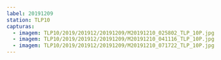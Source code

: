 ```yaml
---
label: 20191209
station: TLP10
capturas:
  - imagem: TLP10/2019/201912/20191209/M20191210_025802_TLP_10P.jpg
  - imagem: TLP10/2019/201912/20191209/M20191210_041116_TLP_10P.jpg
  - imagem: TLP10/2019/201912/20191209/M20191210_071722_TLP_10P.jpg
---
```

